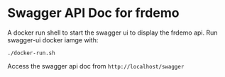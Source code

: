 # Swagger API Doc for frdemo
A docker run shell to start the swagger ui to display the frdemo api.
Run swagger-ui docker iamge with:
```
./docker-run.sh
```
Access the swagger api doc from ```http://localhost/swagger```